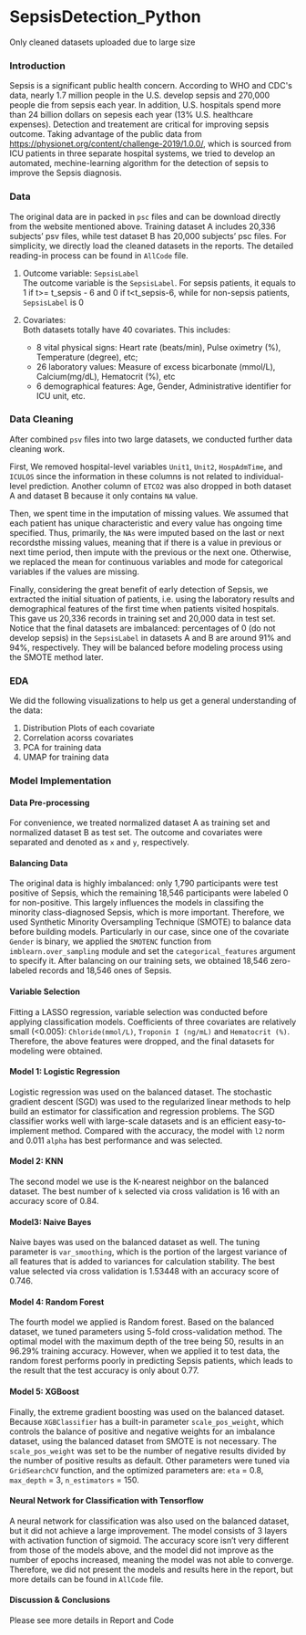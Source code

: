 # SepsisDetection_Python
Only cleaned datasets uploaded due to large size
### Introduction
Sepsis is a significant public health concern. According to WHO and CDC's data, nearly 1.7 million people in the U.S. develop sepsis and 270,000 people die from sepsis each year. In addition, U.S. hospitals spend more than 24 billion dollars on sepesis each year (13% U.S. healthcare expenses). Detection and treatement are critical for improving sepsis outcome. Taking advantage of the public data from https://physionet.org/content/challenge-2019/1.0.0/, which is sourced from ICU patients in three separate hospital systems, we tried to develop an automated, mechine-learning algorithm for the detection of sepsis to improve the Sepsis diagnosis.

### Data
The original data are in packed in `psc` files and can be download directly from the website mentioned above. Training dataset A includes 20,336 subjects’ psv files, while test dataset B has 20,000 subjects’ psc files. For simplicity, we directly load the cleaned datasets in the reports. The detailed reading-in process can be found in `AllCode` file. 

1. Outcome variable: `SepsisLabel`  
    The outcome variable is the `SepsisLabel`. For sepsis patients, it equals to \
    1 if t>= t_sepsis - 6 and 0 if t<t_sepsis-6, while for non-sepsis patients, `SepsisLabel` is 0
    
2. Covariates:  
    Both datasets totally have 40 covariates. This includes:
    * 8 vital physical signs: Heart rate (beats/min), Pulse oximetry (%), Temperature (degree), etc;
    * 26 laboratory values: Measure of excess bicarbonate (mmol/L), Calcium(mg/dL), Hematocrit (%), etc
    * 6 demographical features: Age, Gender, Administrative identifier for ICU unit, etc.
    
### Data Cleaning
After combined `psv` files into two large datasets, we conducted further data cleaning work. 

First, We removed hospital-level variables `Unit1`, `Unit2`, `HospAdmTime`, and `ICULOS` since the information in these columns is not related to individual-level prediction. Another column of `ETCO2` was also dropped in both dataset A and dataset B because it only contains `NA` value.  

Then, we spent time in the imputation of missing values. We assumed that each patient has unique characteristic and every value has ongoing time specified. Thus, primarily, the `NAs` were imputed based on the last or next recordsthe missing values, meaning that if there is a value in previous or next time period, then impute with the previous or the next one. Otherwise, we replaced the mean for continuous variables and mode for categorical variables if the values are missing. 

Finally, considering the great benefit of early detection of Sepsis, we extracted the initial situation of patients, i.e. using the laboratory results and demographical features of the first time when patients visited hospitals. This gave us 20,336 records in training set and 20,000 data in test set. Notice that the final datasets are imbalanced: percentages of $0$ (do not develop sepsis) in the `SepsisLabel` in datasets A and B are around 91% and 94%, respectively. They will be balanced before modeling process using the SMOTE method later. 

### EDA
We did the following visualizations to help us get a general understanding of the data:
1. Distribution Plots of each covariate 
2. Correlation acorss covariates
3. PCA for training data
4. UMAP for training data

### Model Implementation
#### Data Pre-processing
For convenience, we treated normalized dataset A as training set and normalized dataset B as test set. The outcome and covariates were separated and denoted as `x` and `y`, respectively.
#### Balancing Data
The original data is highly imbalanced: only 1,790 participants were test positive of Sepsis, which the remaining 18,546 participants were labeled 0 for non-positive. This largely influences the models in classifing the minority class-diagnosed Sepsis, which is more important.  Therefore, we used Synthetic Minority Oversampling Technique (SMOTE) to balance data before building models. Particularly in our case, since one of the covariate `Gender` is binary, we applied the `SMOTENC` function from `imblearn.over_sampling` module and set the `categorical_features` argument to specify it. After balancing on our training sets, we obtained 18,546 zero-labeled records and 18,546 ones of Sepsis.
#### Variable Selection
Fitting a LASSO regression, variable selection was conducted before applying classification models. Coefficients of three covariates are relatively small (<0.005): `Chloride(mmol/L)`, `Troponin I (ng/mL)` and `Hematocrit (%)`. Therefore, the above features were dropped, and the final datasets for modeling were obtained.
#### Model 1: Logistic Regression
Logistic regression was used on the balanced dataset. The stochastic gradient descent (SGD) was used to the regularized linear methods to help build an estimator for classification and regression problems. The SGD classifier works well with large-scale datasets and is an efficient easy-to-implement method. Compared with the accuracy, the model with `l2` norm and 0.011 `alpha` has best performance and was selected.
#### Model 2: KNN
The second model we use is the K-nearest neighbor on the balanced dataset. The best number of `k` selected via cross validation is 16 with an accuracy score of 0.84. 
#### Model3: Naive Bayes
Naive bayes  was used on the balanced dataset as well. The tuning parameter is `var_smoothing`, which is the portion of the largest variance of all features that is added to variances for calculation stability. The best value selected via cross validation is 1.53448 with an accuracy score of 0.746.
#### Model 4: Random Forest
The fourth model we applied is Random forest. Based on the balanced dataset, we tuned parameters using 5-fold cross-validation method. The optimal model with the maximum depth of the tree being 50, results in an 96.29% training accuracy. However, when we applied it to test data, the random forest performs poorly in predicting Sepsis patients, which leads to the result that the test accuracy is only about 0.77.
#### Model 5: XGBoost
Finally, the extreme gradient boosting was used on the balanced dataset. Because `XGBClassifier` has a built-in parameter `scale_pos_weight`, which controls the balance of positive and negative weights for an imbalance dataset, using the balanced dataset from SMOTE is not necessary. The `scale_pos_weight` was set to be the number of negative results divided by the number of positive results as default. Other parameters were tuned via `GridSearchCV` function, and the optimized parameters are: `eta` = 0.8, `max_depth` = 3, `n_estimators` = 150. 
#### Neural Network for Classification with Tensorflow
A neural network for classification was also used on the balanced dataset, but it did not achieve a large improvement. The model consists of 3 layers with activation function of sigmoid. The accuracy score isn’t very different from those of the models above, and the model did not improve as the number of epochs increased, meaning the model was not able to converge. Therefore, we did not present the models and results here in the report, but more details can be found in `AllCode` file.
#### Discussion & Conclusions
Please see more details in Report and Code
